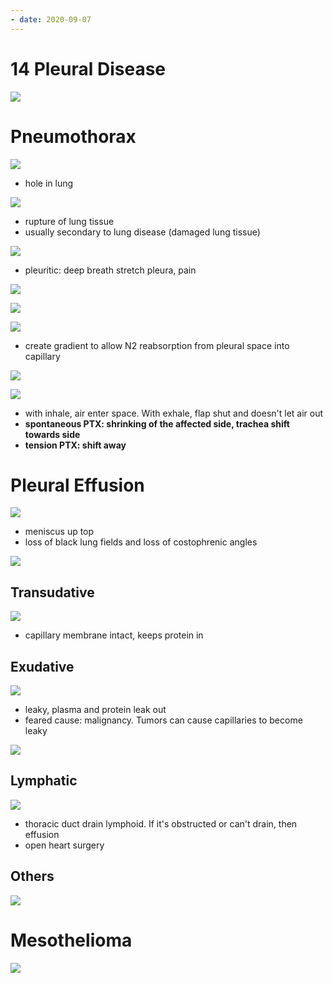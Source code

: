 ```yaml
---
- date: 2020-09-07
---
```


# 14 Pleural Disease

<!-- lung pleura, cells, function -->

![](https://photos.thisispiggy.com/file/wikiFiles/Q2LihxF.jpg)

# Pneumothorax

<!-- pneumothorax is, 2 types, differences, symptoms, imaging, treatment -->

![](https://photos.thisispiggy.com/file/wikiFiles/EowDZsb.jpg)

- hole in lung

![](https://photos.thisispiggy.com/file/wikiFiles/WhONyJ5.jpg)

- rupture of lung tissue
- usually secondary to lung disease (damaged lung tissue)

![](https://photos.thisispiggy.com/file/wikiFiles/A5c6s5s.jpg)

- pleuritic: deep breath stretch pleura, pain

![](https://photos.thisispiggy.com/file/wikiFiles/KuvXUdY.jpg)

![](https://photos.thisispiggy.com/file/wikiFiles/d5OGRuK.jpg)

![](https://photos.thisispiggy.com/file/wikiFiles/qu0MPRn.jpg)

- create gradient to allow N2 reabsorption from pleural space into capillary

![](https://photos.thisispiggy.com/file/wikiFiles/Za7RwDI.jpg)

![](https://photos.thisispiggy.com/file/wikiFiles/iZphiLu.jpg)

- with inhale, air enter space. With exhale, flap shut and doesn't let air out
- **spontaneous PTX: shrinking of the affected side, trachea shift towards side**
- **tension PTX: shift away**

# Pleural Effusion

<!-- pleural effusion is, types, differences -->

![](https://photos.thisispiggy.com/file/wikiFiles/hof66Mu.jpg)

- meniscus up top
- loss of black lung fields and loss of costophrenic angles

![](https://photos.thisispiggy.com/file/wikiFiles/zKNJKNf.jpg)

## Transudative

![](https://photos.thisispiggy.com/file/wikiFiles/SxOQB0k.jpg)

- capillary membrane intact, keeps protein in

## Exudative

![](https://photos.thisispiggy.com/file/wikiFiles/eDAlZNY.jpg)

- leaky, plasma and protein leak out
- feared cause: malignancy. Tumors can cause capillaries to become leaky

![](https://photos.thisispiggy.com/file/wikiFiles/IAKk9oC.jpg)

## Lymphatic

<!-- lymphatic effusion is, cause, symptoms -->

![](https://photos.thisispiggy.com/file/wikiFiles/UqcR2y1.jpg)

- thoracic duct drain lymphoid. If it's obstructed or can't drain, then effusion
- open heart surgery

## Others

<!-- other types of effusions -->

![](https://photos.thisispiggy.com/file/wikiFiles/cE09QXm.jpg)

# Mesothelioma

<!-- mesothelioma is, cause, diagnosis, symptoms -->

![](https://photos.thisispiggy.com/file/wikiFiles/qRLYYwG.jpg)
